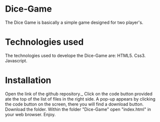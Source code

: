 # Dice-Game
The Dice Game is basically a simple game designed for two player's.
# Technologies used
The technologies used to develope the Dice-Game are:
HTML5.
Css3.
Javascript.

# Installation
Open the link of the github repository._
Click on the code button provided ate the top of the list of files in the right side.
A pop-up appears by clicking the code button on the screen, there you will find a download button.
Download the folder.
Within the folder "Dice-Game" open "index.html" in your web browser.
Enjoy.
